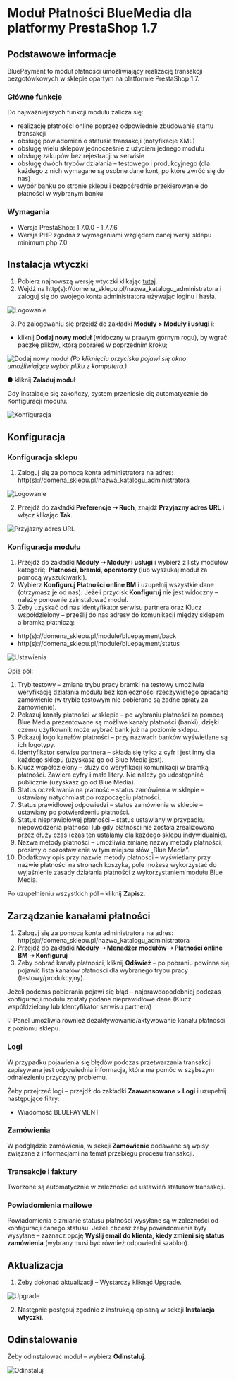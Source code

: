 # Moduł Płatności BlueMedia dla platformy PrestaShop 1.7

## Podstawowe informacje
BluePayment to moduł płatności umożliwiający realizację transakcji bezgotówkowych w sklepie opartym na platformie PrestaShop 1.7.

### Główne funkcje
Do najważniejszych funkcji modułu zalicza się:
- realizację płatności online poprzez odpowiednie zbudowanie startu transakcji
- obsługę powiadomień o statusie transakcji (notyfikacje XML)
- obsługę wielu sklepów jednocześnie z użyciem jednego modułu
- obsługę zakupów bez rejestracji w serwisie
- obsługę dwóch trybów działania – testowego i produkcyjnego (dla każdego z nich wymagane są osobne dane kont, po które zwróć się do nas)
- wybór banku po stronie sklepu i bezpośrednie przekierowanie do płatności w wybranym banku

### Wymagania
- Wersja PrestaShop: 1.7.0.0 - 1.7.7.6
- Wersja PHP zgodna z wymaganiami względem danej wersji sklepu minimum php 7.0

## Instalacja wtyczki

1. Pobierz najnowszą wersję wtyczki klikając [tutaj](https://github.com/bluepayment-plugin/prestashop-plugin-1.7/archive/refs/heads/master.zip).
2. Wejdź na http(s)://domena_sklepu.pl/nazwa_katalogu_administratora i zaloguj się do swojego konta administratora używając loginu i hasła.

![Logowanie](https://user-images.githubusercontent.com/87177993/130193963-b91d3de8-57a6-4c62-80e3-64a2ce93d735.png)

3. Po zalogowaniu się przejdź do zakładki **Moduły > Moduły i usługi** i:
- kliknij **Dodaj nowy moduł** (widoczny w prawym górnym rogu), by wgrać paczkę plików, którą pobrałeś w poprzednim kroku;

![Dodaj nowy moduł](https://user-images.githubusercontent.com/87177993/130194405-94fe13b7-e2f8-4ea9-bea0-8db12ebeeb9e.png)
*(Po kliknięciu przycisku pojawi się okno umożliwiające wybór pliku z komputera.)*

● kliknij **Załaduj moduł**

Gdy instalacje się zakończy, system przeniesie cię automatycznie do Konfiguracji modułu.

![Konfiguracja](https://user-images.githubusercontent.com/87177993/130194624-c8371417-f31d-44ea-ba0b-872e878de014.png)

## Konfiguracja

### Konfiguracja sklepu

1. Zaloguj się za pomocą konta administratora na adres:
   http(s)://domena_sklepu.pl/nazwa_katalogu_administratora

![Logowanie](https://user-images.githubusercontent.com/87177993/130193963-b91d3de8-57a6-4c62-80e3-64a2ce93d735.png)

2. Przejdź do zakładki **Preferencje ➝ Ruch**, znajdź **Przyjazny adres URL** i włącz klikając **Tak**.

![Przyjazny adres URL](https://user-images.githubusercontent.com/87177993/130194986-893c69f6-e47c-428d-884e-44e8ffcfc6e6.png)


### Konfiguracja modułu

1. Przejdź do zakładki **Moduły ➝ Moduły i usługi** i wybierz z listy modułów kategorię: **Płatności, bramki, operatorzy** (lub wyszukaj moduł za pomocą wyszukiwarki).
2. Wybierz **Konfiguruj Płatności online BM** i uzupełnij wszystkie dane (otrzymasz je od nas). Jeżeli przycisk **Konfiguruj** nie jest widoczny – należy ponownie zainstalować moduł.
3. Żeby uzyskać od nas Identyfikator serwisu partnera oraz Klucz współdzielony – prześlij do nas adresy do komunikacji między sklepem a bramką płatniczą:
- http(s)://domena_sklepu.pl/module/bluepayment/back
- http(s)://domena_sklepu.pl/module/bluepayment/status

![Ustawienia](https://user-images.githubusercontent.com/87177993/130194624-c8371417-f31d-44ea-ba0b-872e878de014.png)

Opis pól:
1. Tryb testowy – zmiana trybu pracy bramki na testowy umożliwia weryfikację działania modułu bez konieczności rzeczywistego opłacania zamówienie (w trybie testowym nie pobierane są żadne opłaty za zamówienie).
2. Pokazuj kanały płatności w sklepie – po wybraniu płatności za pomocą Blue Media prezentowane są możliwe kanały płatności (banki), dzięki czemu użytkownik może wybrać bank już na poziomie sklepu.
3. Pokazuj logo kanałów płatności – przy nazwach banków wyświetlane są ich logotypy.
4. Identyfikator serwisu partnera – składa się tylko z cyfr i jest inny dla każdego sklepu (uzyskasz go od Blue Media jest).
4. Klucz współdzielony – służy do weryfikacji komunikacji w bramką płatności. Zawiera cyfry i małe litery. Nie należy go udostępniać publicznie (uzyskasz go od Blue Media).
5. Status oczekiwania na płatność – status zamówienia w sklepie – ustawiany natychmiast po rozpoczęciu płatności.
6. Status prawidłowej odpowiedzi – status zamówienia w sklepie – ustawiany po potwierdzeniu płatności.
7. Status nieprawidłowej płatności – status ustawiany w przypadku niepowodzenia płatności lub gdy płatności nie została zrealizowana przez dłuży czas (czas ten ustalamy dla każdego sklepu indywidualnie).
8. Nazwa metody płatności – umożliwia zmianę nazwy metody płatności, prosimy o pozostawienie w tym miejscu słów „Blue Media”.
9. Dodatkowy opis przy nazwie metody płatności – wyświetlany przy nazwie płatności na stronach koszyka, pole możesz wykorzystać do wyjaśnienie zasady działania płatności z wykorzystaniem modułu Blue Media.

Po uzupełnieniu wszystkich pól – kliknij **Zapisz**.

## Zarządzanie kanałami płatności

1. Zaloguj się za pomocą konta administratora na adres:
   http(s)://domena_sklepu.pl/nazwa_katalogu_administratora
2. Przejdź do zakładki **Moduły ➝ Menadżer modułów ➝ Płatności online BM ➝ Konfiguruj**
3. Żeby pobrać kanały płatności, kliknij **Odśwież** – po pobraniu powinna się pojawić lista kanałów płatności dla wybranego trybu pracy (testowy/produkcyjny).

Jeżeli podczas pobierania pojawi się błąd – najprawdopodobniej podczas konfiguracji modułu zostały podane nieprawidłowe dane (Klucz współdzielony lub Identyfikator serwisu partnera)

💡 Panel umożliwia również dezaktywowanie/aktywowanie kanału płatności z poziomu sklepu.

### Logi

W przypadku pojawienia się błędów podczas przetwarzania transakcji zapisywana jest odpowiednia informacja, która ma pomóc w szybszym odnalezieniu przyczyny problemu.

Żeby przejrzeć logi – przejdź do zakładki **Zaawansowane > Logi** i uzupełnij następujące filtry:
- Wiadomość BLUEPAYMENT

### Zamówienia

W podglądzie zamówienia, w sekcji **Zamówienie** dodawane są wpisy związane z informacjami na temat przebiegu procesu transakcji.

### Transakcje i faktury

Tworzone są automatycznie w zależności od ustawień statusów transakcji.

### Powiadomienia mailowe

Powiadomienia o zmianie statusu płatności wysyłane są w zależności od konfiguracji danego statusu. Jeżeli chcesz żeby powiadomienia były wysyłane – zaznacz opcję **Wyślij email do klienta, kiedy zmieni się status zamówienia** (wybrany musi być również odpowiedni szablon).

## Aktualizacja

1. Żeby dokonać aktualizacji – Wystarczy kliknąć Upgrade.

![Upgrade](https://user-images.githubusercontent.com/87177993/130195194-14d14c9a-1cfa-43f8-aa4b-c82e72a28dac.png)

2. Następnie postępuj zgodnie z instrukcją opisaną w sekcji **Instalacja wtyczki**.

## Odinstalowanie
Żeby odinstalować moduł – wybierz **Odinstaluj**.

![Odinstaluj](https://user-images.githubusercontent.com/87177993/130195263-931b9ac8-a2f0-42c1-841f-0fc853a716b4.png)
